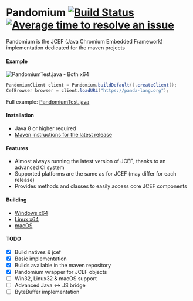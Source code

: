 # Pandomium [![Build Status](https://travis-ci.org/dzikoysk/Pandomium.svg?branch=master)](https://travis-ci.org/Panda-Programming-Language/Pandomium) [![Average time to resolve an issue](http://isitmaintained.com/badge/resolution/dzikoysk/Pandomium.svg)](http://isitmaintained.com/project/dzikoysk/Pandomium "Average time to resolve an issue")
Pandomium is the JCEF (Java Chromium Embedded Framework) implementation dedicated for the maven projects

#### Example
<!-- ![PandomiumTest.java - Windows x64](https://panda-lang.org/screenshot/5d8KeBJg.png) -->
<!-- ![PandomiumTest.java - Linux x64](https://panda-lang.org/screenshot/5E5ZgE9A.png) -->
<!-- ![PandomiumTest.java - Linux x64](https://panda-lang.org/screenshot/bZwbEGmm.png) -->
![PandomiumTest.java - Both x64](https://pandomium.panda-lang.org/github/preview-both.png)

```java
PandomiumClient client = Pandomium.buildDefault().createClient();
CefBrowser browser = client.loadURL("https://panda-lang.org");
```
Full example: [PandomiumTest.java](https://github.com/dzikoysk/Pandomium/blob/master/pandomium/src/test/java/org/panda_lang/pandomium/PandomiumTest.java)

#### Installation
 - Java 8 or higher required
 - [Maven instructions for the latest release](https://github.com/dzikoysk/pandomium/releases/)

#### Features
 - Almost always running the latest version of JCEF, thanks to an advanced CI system
 - Supported platforms are the same as for JCEF (may differ for each release)
 - Provides methods and classes to easily access core JCEF components

#### Building
* [Windows x64](https://github.com/dzikoysk/Pandomium/wiki/Windows-x64-Build)
* [Linux x64](https://github.com/dzikoysk/Pandomium/wiki/Linux-x64-Build)
* [macOS](https://github.com/dzikoysk/Pandomium/wiki/macOS-Build)

#### TODO
* [x] Build natives & jcef
* [x] Basic implementation
* [x] Builds available in the maven repository
* [x] Pandomium wrapper for JCEF objects
* [ ] Win32, Linux32 & macOS support
* [ ] Advanced Java <-> JS bridge
* [ ] ByteBuffer implementation
